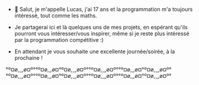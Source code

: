 - 👋 Salut, je m'appelle Lucas, j'ai 17 ans et la programmation m'a toujours intéressé, tout comme les maths.

- Je partagerai ici et là quelques uns de mes projets, en espérant qu'ils pourront vous intéresser/vous inspirer, même si je reste plus intéressé par la programmation compétitive :)

- En attendant je vous souhaite une excellente journée/soirée, à la prochaine !

°º¤ø,¸¸,ø¤º°°º¤ø,¸,ø¤°º¤ø,¸¸,ø¤º°°º¤ø,¸¸,ø¤º°°º¤ø,¸,ø¤°º¤ø,¸¸,ø¤º°°º¤ø,¸¸,ø¤º°°º¤ø,¸,ø¤°º¤ø,¸¸,ø¤º°°º¤ø,¸¸,ø¤º°°º¤ø,¸,ø¤°º¤ø,¸¸,ø¤º°
